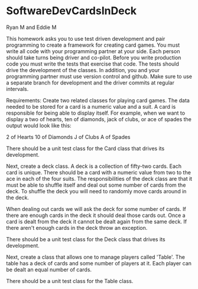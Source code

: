 # SoftwareDevCardsInDeck

Ryan M and Eddie M

This homework asks you to use test driven development and pair programming to create a framework for creating card games. You must write all code with your programming partner at your side. Each person should take turns being driver and co-pilot. Before you write production code you must write the tests that exercise that code. The tests should drive the development of the classes. In addition, you and your programming partner must use version control and github. Make sure to use a separate branch for development and the driver commits at regular intervals.

Requirements:
Create two related classes for playing card games. The data needed to be stored for a card is a numeric value and a suit. A card is responsible for being able to display itself. For example, when we want to display a two of hearts, ten of diamonds, jack of clubs, or ace of spades the output would look like this:

2 of Hearts
10 of Diamonds
J of Clubs
A of Spades

There should be a unit test class for the Card class that drives its development. 

Next, create a deck class. A deck is a collection of fifty-two cards. Each card is unique. There should be a card with a numeric value from two to the ace in each of the four suits. The responsibilities of the deck class are that it must be able to shuffle itself and deal out some number of cards from the deck. To shuffle the deck you will need to randomly move cards around in the deck.

When dealing out cards we will ask the deck for some number of cards. If there are enough cards in the deck it should deal those cards out. Once a card is dealt from the deck it cannot be dealt again from the same deck. If there aren't enough cards in the deck throw an exception.

There should be a unit test class for the Deck class that drives its development.

Next, create a class that allows one to manage players called 'Table'. The table has a deck of cards and some number of players at it. Each player can be dealt an equal number of cards.

There should be a unit test class for the Table class.